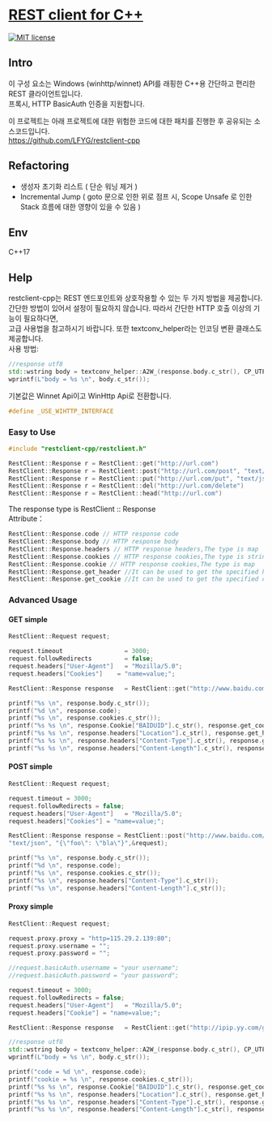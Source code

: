 # [REST client for C++](https://hpsocket.github.io/restclient-cpp/)
[![MIT license](https://img.shields.io/badge/license-MIT-blue.svg)](http://opensource.org/licenses/MIT)


## Intro
이 구성 요소는 Windows (winhttp/winnet) API를 래핑한 C++용 간단하고 편리한 REST 클라이언트입니다.    
프록시, HTTP BasicAuth 인증을 지원합니다.    

이 프로젝트는 아래 프로젝트에 대한 위험한 코드에 대한 패치를 진행한 후 공유되는 소스코드입니다.    
https://github.com/LFYG/restclient-cpp

## Refactoring
- 생성자 초기화 리스트 ( 단순 워닝 제거 )
- Incremental Jump ( goto 문으로 인한 위로 점프 시, Scope Unsafe 로 인한 Stack 흐름에 대한 영향이 있을 수 있음 )

## Env
C++17

## Help
restclient-cpp는 REST 엔드포인트와 상호작용할 수 있는 두 가지 방법을 제공합니다.    
간단한 방법이 있어서 설정이 필요하지 않습니다. 따라서 간단한 HTTP 호출 이상의 기능이 필요하다면,    
고급 사용법을 참고하시기 바랍니다. 또한 textconv_helper라는 인코딩 변환 클래스도 제공합니다.    
사용 방법:    
```cpp
//response utf8
std::wstring body = textconv_helper::A2W_(response.body.c_str(), CP_UTF8);
wprintf(L"body = %s \n", body.c_str());
```
기본값은 Winnet Api이고 WinHttp Api로 전환합니다.
```cpp
#define _USE_WIHTTP_INTERFACE
```
### Easy to Use

```cpp
#include "restclient-cpp/restclient.h"

RestClient::Response r = RestClient::get("http://url.com")
RestClient::Response r = RestClient::post("http://url.com/post", "text/json", "{\"foo\": \"bla\"}")
RestClient::Response r = RestClient::put("http://url.com/put", "text/json", "{\"foo\": \"bla\"}")
RestClient::Response r = RestClient::del("http://url.com/delete")
RestClient::Response r = RestClient::head("http://url.com")
```

The response type is RestClient :: Response    
Attribute：    

```cpp
RestClient::Response.code // HTTP response code
RestClient::Response.body // HTTP response body
RestClient::Response.headers // HTTP response headers,The type is map
RestClient::Response.cookies // HTTP response cookies,The type is string
RestClient::Response.cookie // HTTP response cookies,The type is map
RestClient::Response.get_header //It can be used to get the specified header value
RestClient::Response.get_cookie //It can be used to get the specified cookie value
```

### Advanced Usage

#### GET simple
```cpp
RestClient::Request request;

request.timeout     	        = 3000;
request.followRedirects     	= false;
request.headers["User-Agent"]	= "Mozilla/5.0";
request.headers["Cookies"]	  = "name=value;";

RestClient::Response response	= RestClient::get("http://www.baidu.com", &request);

printf("%s \n", response.body.c_str());
printf("%d \n", response.code);
printf("%s \n", response.cookies.c_str());
printf("%s %s \n", response.Cookie["BAIDUID"].c_str(), response.get_cookie("BAIDUID").c_str());
printf("%s %s \n", response.headers["Location"].c_str(), response.get_header("Location").c_str());
printf("%s %s \n", response.headers["Content-Type"].c_str(), response.get_header("Content-Type").c_str());
printf("%s %s \n", response.headers["Content-Length"].c_str(), response.get_header("Content-Length").c_str());
```

#### POST simple
```cpp
RestClient::Request request;

request.timeout	= 3000;
request.followRedirects	= false;
request.headers["User-Agent"]	= "Mozilla/5.0";
request.headers["Cookies"] = "name=value;";

RestClient::Response response = RestClient::post("http://www.baidu.com/post.php",
"text/json", "{\"foo\": \"bla\"}",&request);

printf("%s \n", response.body.c_str());
printf("%d \n", response.code);
printf("%s \n", response.cookies.c_str());
printf("%s \n", response.headers["Content-Type"].c_str());
printf("%s \n", response.headers["Content-Length"].c_str());
```

#### Proxy simple

```cpp
RestClient::Request request;

request.proxy.proxy = "http=115.29.2.139:80";
request.proxy.username = "";
request.proxy.password = "";

//request.basicAuth.username = "your username";
//request.basicAuth.password = "your password";

request.timeout	= 3000;
request.followRedirects	= false;
request.headers["User-Agent"]	= "Mozilla/5.0";
request.headers["Cookie"] = "name=value;";

RestClient::Response response	= RestClient::get("http://ipip.yy.com/get_ip_info.php", &request);

//response utf8
std::wstring body = textconv_helper::A2W_(response.body.c_str(), CP_UTF8);
wprintf(L"body = %s \n", body.c_str());

printf("code = %d \n", response.code);
printf("cookie = %s \n", response.cookies.c_str());
printf("%s %s \n", response.Cookie["BAIDUID"].c_str(), response.get_cookie("BAIDUID").c_str());
printf("%s %s \n", response.headers["Location"].c_str(), response.get_header("Location").c_str());
printf("%s %s \n", response.headers["Content-Type"].c_str(), response.get_header("Content-Type").c_str());
printf("%s %s \n", response.headers["Content-Length"].c_str(), response.get_header("Content-Length").c_str());

```
